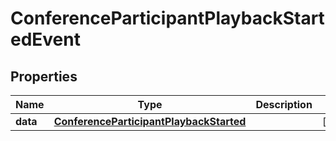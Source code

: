 

# ConferenceParticipantPlaybackStartedEvent


## Properties

Name | Type | Description | Notes
------------ | ------------- | ------------- | -------------
**data** | [**ConferenceParticipantPlaybackStarted**](ConferenceParticipantPlaybackStarted.md) |  |  [optional]



